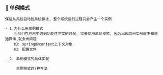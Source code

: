 ### 🌲 单例模式
    
    保证从系统启动到系统停止, 整个系统运行过程只会产生一个实例
    
    - 1.为什么用单例模式
        当我们在应用中遇到功能性冲突的时候, 需要使用单例模式, 因为出现两份实例就不知道选择谁,就会出问题
        如: spring的context上下文对象
        如: 配置文件
    
    - 2. 单例模式的具体实现
         
         单例模式的7种写法
